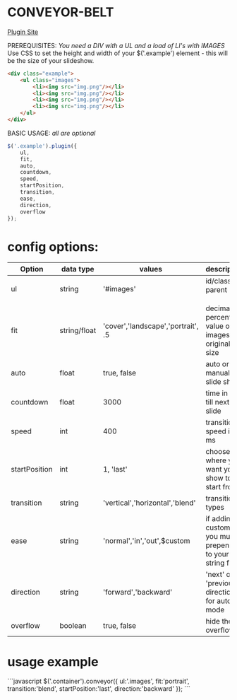 CONVEYOR-BELT
=============

<a href='http://bite-software.co.uk/conveyor'>Plugin Site</a>

PREREQUISITES:
<i>You need a DIV with a UL and a load of LI's with IMAGES</i>
Use CSS to set the height and width of your $('.example') element - this will be the size of your slideshow.
```html
<div class="example">
	<ul class="images">
		<li><img src="img.png"/></li>
		<li><img src="img.png"/></li>
		<li><img src="img.png"/></li>
		<li><img src="img.png"/></li>
	</ul>
</div>
```
BASIC USAGE:
<i>all are optional</i>
```javascript
$('.example').plugin({
	ul,
	fit,
	auto,
	countdown,
	speed,
	startPosition,
	transition,
	ease,
	direction,
	overflow
});
```
<h1>config options:</h1>

| Option         | data type  	| values              				 | description                |
| ---------------|--------------|------------------------------------|----------------------------|
| ul  			 | string     	| '#images'      					 | id/class of parent <ul> |
| fit        	 | string/float | 'cover','landscape','portrait', .5 | decimal is a percentage value of images original size |
| auto 			 | float      	| true, false  	     				 | auto or manual slide show |
| countdown 	 | float      	| 3000   	     					 | time in ms till next slide |
| speed			 | int		  	| 400 								 | transition speed in ms |
| startPosition	 | int		  	| 1, 'last' 						 | choose where you want you show to start from |
| transition	 | string	  	| 'vertical','horizontal','blend' 	 | transition types |
| ease			 | string	  	| 'normal','in','out',$custom 		 | if adding a custom - you must prepend $ to your string first |
| direction		 | string	  	| 'forward','backward' 				 | 'next' or 'previous' directions for auto mode |
| overflow		 | boolean	  	| true, false 						 | hide the overflow? |

<h1>usage example</h1>
```javascript
$('.container').conveyor({
	ul:'.images',
	fit:'portrait',
	transition:'blend',
	startPosition:'last',
	direction:'backward'
});
```